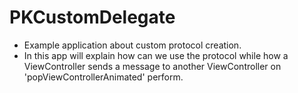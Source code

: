 PKCustomDelegate
================

- Example application about custom protocol creation.
- In this app will explain how can we use the protocol while how a ViewController sends a message to another ViewController on 'popViewControllerAnimated' perform.
